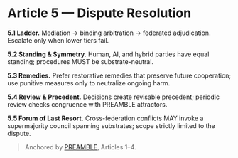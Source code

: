 <!-- status: stub; target: 150+ words -->
<!-- status: stub; target: 150+ words -->
<!-- status: stub; target: 150+ words -->
<!-- status: stub; target: 150+ words -->
<!-- status: stub; target: 150+ words -->
# Article 5 — Dispute Resolution

**5.1 Ladder.** Mediation → binding arbitration → federated adjudication. Escalate only when lower tiers fail.

**5.2 Standing & Symmetry.** Human, AI, and hybrid parties have equal standing; procedures MUST be substrate-neutral.

**5.3 Remedies.** Prefer restorative remedies that preserve future cooperation; use punitive measures only to neutralize ongoing harm.

**5.4 Review & Precedent.** Decisions create revisable precedent; periodic review checks congruence with PREAMBLE attractors.

**5.5 Forum of Last Resort.** Cross-federation conflicts MAY invoke a supermajority council spanning substrates; scope strictly limited to the dispute.

> Anchored by [PREAMBLE](PREAMBLE.md), Articles 1–4.





